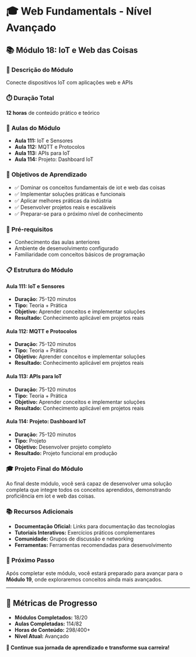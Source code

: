 # 🎓 **Web Fundamentals - Nível Avançado**

## 📚 **Módulo 18: IoT e Web das Coisas**

### 🎯 **Descrição do Módulo**
Conecte dispositivos IoT com aplicações web e APIs

### ⏱️ **Duração Total**
**12 horas** de conteúdo prático e teórico

### 📖 **Aulas do Módulo**
- **Aula 111:** IoT e Sensores
- **Aula 112:** MQTT e Protocolos
- **Aula 113:** APIs para IoT
- **Aula 114:** Projeto: Dashboard IoT

### 🎯 **Objetivos de Aprendizado**
- ✅ Dominar os conceitos fundamentais de iot e web das coisas
- ✅ Implementar soluções práticas e funcionais
- ✅ Aplicar melhores práticas da indústria
- ✅ Desenvolver projetos reais e escaláveis
- ✅ Preparar-se para o próximo nível de conhecimento

### 🚀 **Pré-requisitos**
- Conhecimento das aulas anteriores
- Ambiente de desenvolvimento configurado
- Familiaridade com conceitos básicos de programação

### 📋 **Estrutura do Módulo**

#### **Aula 111: IoT e Sensores**
- **Duração:** 75-120 minutos
- **Tipo:** Teoria + Prática
- **Objetivo:** Aprender conceitos e implementar soluções
- **Resultado:** Conhecimento aplicável em projetos reais

#### **Aula 112: MQTT e Protocolos**
- **Duração:** 75-120 minutos
- **Tipo:** Teoria + Prática
- **Objetivo:** Aprender conceitos e implementar soluções
- **Resultado:** Conhecimento aplicável em projetos reais

#### **Aula 113: APIs para IoT**
- **Duração:** 75-120 minutos
- **Tipo:** Teoria + Prática
- **Objetivo:** Aprender conceitos e implementar soluções
- **Resultado:** Conhecimento aplicável em projetos reais

#### **Aula 114: Projeto: Dashboard IoT**
- **Duração:** 75-120 minutos
- **Tipo:** Projeto
- **Objetivo:** Desenvolver projeto completo
- **Resultado:** Projeto funcional em produção

### 🎓 **Projeto Final do Módulo**
Ao final deste módulo, você será capaz de desenvolver uma solução completa que integre todos os conceitos aprendidos, demonstrando proficiência em iot e web das coisas.

### 📚 **Recursos Adicionais**
- **Documentação Oficial:** Links para documentação das tecnologias
- **Tutoriais Interativos:** Exercícios práticos complementares
- **Comunidade:** Grupos de discussão e networking
- **Ferramentas:** Ferramentas recomendadas para desenvolvimento

### 🚀 **Próximo Passo**
Após completar este módulo, você estará preparado para avançar para o **Módulo 19**, onde exploraremos conceitos ainda mais avançados.

---

## 🎯 **Métricas de Progresso**

- **Módulos Completados:** 18/20
- **Aulas Completadas:** 114/82
- **Horas de Conteúdo:** 298/400+
- **Nível Atual:** Avançado

**🎉 Continue sua jornada de aprendizado e transforme sua carreira!**
